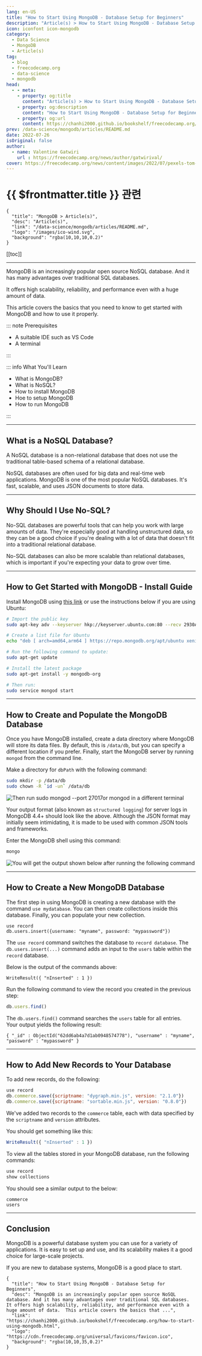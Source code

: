 ```yaml
---
lang: en-US
title: "How to Start Using MongoDB - Database Setup for Beginners"
description: "Article(s) > How to Start Using MongoDB - Database Setup for Beginners"
icon: iconfont icon-mongodb
category:
  - Data Science
  - MongoDB
  - Article(s)
tag:
  - blog
  - freecodecamp.org
  - data-science
  - mongodb
head:
  - - meta:
    - property: og:title
      content: "Article(s) > How to Start Using MongoDB - Database Setup for Beginners"
    - property: og:description
      content: "How to Start Using MongoDB - Database Setup for Beginners"
    - property: og:url
      content: https://chanhi2000.github.io/bookshelf/freecodecamp.org/how-to-start-using-mongodb.html
prev: /data-science/mongodb/articles/README.md
date: 2022-07-26
isOriginal: false
author:
  - name: Valentine Gatwiri
    url : https://freecodecamp.org/news/author/gatwirival/
cover: https://freecodecamp.org/news/content/images/2022/07/pexels-tom-fisk-3285715.jpg
---
```


# {{ $frontmatter.title }} 관련

```component VPCard
{
  "title": "MongoDB > Article(s)",
  "desc": "Article(s)",
  "link": "/data-science/mongodb/articles/README.md",
  "logo": "/images/ico-wind.svg",
  "background": "rgba(10,10,10,0.2)"
}
```

[[toc]]

---

<SiteInfo
  name="How to Start Using MongoDB - Database Setup for Beginners"
  desc="MongoDB is an increasingly popular open source NoSQL database. And it has many advantages over traditional SQL databases.  It offers high scalability, reliability, and performance even with a huge amount of data.  This article covers the basics that ..."
  url="https://freecodecamp.org/news/how-to-start-using-mongodb"
  logo="https://cdn.freecodecamp.org/universal/favicons/favicon.ico"
  preview="https://freecodecamp.org/news/content/images/2022/07/pexels-tom-fisk-3285715.jpg"/>

MongoDB is an increasingly popular open source NoSQL database. And it has many advantages over traditional SQL databases.

It offers high scalability, reliability, and performance even with a huge amount of data.

This article covers the basics that you need to know to get started with MongoDB and how to use it properly.

::: note Prerequisites

- A suitable IDE such as VS Code
- A terminal

:::

::: info What You'll Learn

- What is MongoDB?
- What is NoSQL?
- How to install MongoDB
- Hoe to setup MongoDB
- How to run MongoDB

:::

---

## What is a NoSQL Database?

A NoSQL database is a non-relational database that does not use the traditional table-based schema of a relational database.

NoSQL databases are often used for big data and real-time web applications. MongoDB is one of the most popular NoSQL databases. It's fast, scalable, and uses JSON documents to store data.

---

## Why Should I Use No-SQL?

No-SQL databases are powerful tools that can help you work with large amounts of data. They're especially good at handling unstructured data, so they can be a good choice if you're dealing with a lot of data that doesn't fit into a traditional relational database.

No-SQL databases can also be more scalable than relational databases, which is important if you're expecting your data to grow over time.

---

## How to Get Started with MongoDB - Install Guide

Install MongoDB using [<FontIcon icon="iconfont icon-mongodb"/>this link](https://mongodb.com/docs/manual/administration/install-community/) or use the instructions below if you are using Ubuntu:

```sh
# Import the public key
sudo apt-key adv --keyserver hkp://keyserver.ubuntu.com:80 --recv 2930ADAE8CAF5059EE73BB4B58712A2291FA4AD5

# Create a list file for Ubuntu
echo "deb [ arch=amd64,arm64 ] https://repo.mongodb.org/apt/ubuntu xenial/mongodb-org/3.6 multiverse" | sudo tee /etc/apt/sources.list.d/mongodb-org-3.6.list

# Run the following command to update:
sudo apt-get update

# Install the latest package
sudo apt-get install -y mongodb-org

# Then run:
sudo service mongod start
```

---

## How to Create and Populate the MongoDB Database

Once you have MongoDB installed, create a data directory where MongoDB will store its data files. By default, this is `/data/db`, but you can specify a different location if you prefer. Finally, start the MongoDB server by running `mongod` from the command line.

Make a directory for `dbPath` with the following command:

```sh
sudo mkdir -p /data/db 
sudo chown -R `id -un` /data/db
```

![Then run `sudo mongod --port 27017`or `mongod` in a different terminal](https://freecodecamp.org/news/content/images/2022/07/image-214.png)

Your output format (also known as `structured logging`) for server logs in MongoDB 4.4+ should look like the above. Although the JSON format may initially seem intimidating, it is made to be used with common JSON tools and frameworks.

Enter the MongoDB shell using this command:

```sh
mongo
```

![You will get the output shown below after running the following command](https://freecodecamp.org/news/content/images/2022/07/Screenshot-from-2022-07-24-18-37-20.png)

---

## How to Create a New MongoDB Database

The first step in using MongoDB is creating a new database with the command `use mydatabase`. You can then create collections inside this database. Finally, you can populate your new collection.

```mongodb
use record
db.users.insert({username: "myname", password: "mypassword"})
```

The `use record` command switches the database to `record database`. The `db.users.insert(...)` command adds an input to the `users` table within the `record` database.

Below is the output of the commands above:

```mongodb
WriteResult({ "nInserted" : 1 })
```

Run the following command to view the record you created in the previous step:

```js
db.users.find()
```

The `db.users.find()` command searches the `users` table for all entries.  
Your output yields the following result:

```mongodb
{ "_id" : ObjectId("62dd6ab4a7d1ab0948574778"), "username" : "myname", "password" : "mypassword" }
```

---

## How to Add New Records to Your Database

To add new records, do the following:

```js
use record
db.commerce.save({scriptname: "dygraph.min.js", version: "2.1.0"})
db.commerce.save({scriptname: "sortable.min.js", version: "0.8.0"})
```

We've added two records to the `commerce` table, each with data specified by the `scriptname` and `version` attributes.

You should get something like this:

```js
WriteResult({ "nInserted" : 1 })
```

To view all the tables stored in your MongoDB database, run the following commands:

```js
use record
show collections
```

You should see a similar output to the below:

```plaintext title="output"
commerce
users
```

---

## Conclusion

MongoDB is a powerful database system you can use for a variety of applications. It is easy to set up and use, and its scalability makes it a good choice for large-scale projects.

If you are new to database systems, MongoDB is a good place to start.

<!-- TODO: add ARTICLE CARD -->
```component VPCard
{
  "title": "How to Start Using MongoDB - Database Setup for Beginners",
  "desc": "MongoDB is an increasingly popular open source NoSQL database. And it has many advantages over traditional SQL databases.  It offers high scalability, reliability, and performance even with a huge amount of data.  This article covers the basics that ...",
  "link": "https://chanhi2000.github.io/bookshelf/freecodecamp.org/how-to-start-using-mongodb.html",
  "logo": "https://cdn.freecodecamp.org/universal/favicons/favicon.ico",
  "background": "rgba(10,10,35,0.2)"
}
```
